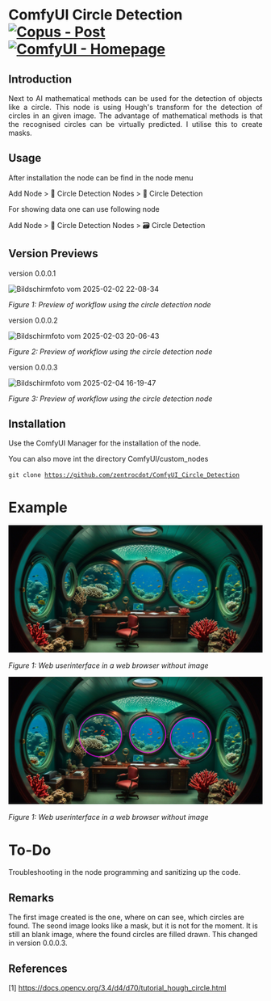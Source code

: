 # ComfyUI Circle Detection [![Copus - Post](https://img.shields.io/badge/Copus-Post-00aaee)](https://www.copus.io/work/93ba7f55a26845cd9666854a750a80f1) [![ComfyUI - Homepage](https://img.shields.io/badge/ComfyUI-Homepage-aa00ee)](https://github.com/comfyanonymous/ComfyUI)

## Introduction

<p align="justify">Next to AI mathematical methods can be used for the detection of objects like a circle. This node is using Hough's transform for the detection of circles in an given image. The advantage of mathematical methods is that the recognised circles can be virtually predicted. I utilise this to create masks.</p>

## Usage

After installation the node can be find in the node menu

  Add Node > 🧬 Circle Detection Nodes > 🔬 Circle Detection

For showing data one can use following node

   Add Node > 🧬 Circle Detection Nodes > 🗃 Circle Detection

## Version Previews

version 0.0.0.1

![Bildschirmfoto vom 2025-02-02 22-08-34](https://github.com/user-attachments/assets/60386026-9e15-4508-b6d9-dade02bb44d7)

*Figure 1: Preview of workflow using the circle detection node* 

version 0.0.0.2

![Bildschirmfoto vom 2025-02-03 20-06-43](https://github.com/user-attachments/assets/95ec4a2e-f0f6-4ba7-8a89-c3fdf6b1125f)

*Figure 2: Preview of workflow using the circle detection node* 

version 0.0.0.3

![Bildschirmfoto vom 2025-02-04 16-19-47](https://github.com/user-attachments/assets/93a799c4-1533-44fa-8334-0223221efcb2)

*Figure 3: Preview of workflow using the circle detection node* 

## Installation

Use the ComfyUI Manager for the installation of the node.

You can also move int the directory ComfyUI/custom_nodes

<code>git clone https://github.com/zentrocdot/ComfyUI_Circle_Detection</code>

# Example

<a target="_blank" href=""><img src="./images/ComfyUI_0001.jpeg" alt="button panel"></a>
<p><i>Figure 1: Web userinterface in a web browser without image</i></p>

<a target="_blank" href=""><img src="./images/ComfyUI_0002.jpeg" alt="button panel"></a>
<p><i>Figure 1: Web userinterface in a web browser without image</i></p>

# To-Do

Troubleshooting in the node programming and sanitizing up the code.


## Remarks

The first image created is the one, where on can see, which circles are found. The seond image looks like a mask, but it is not for the moment. 
It is still an blank image, where the found circles are filled drawn. This changed in version 0.0.0.3.

## References

[1] https://docs.opencv.org/3.4/d4/d70/tutorial_hough_circle.html
